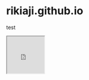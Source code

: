 # rikiaji.github.io
test
<iframe src="https://github.com" width="100" height="100"></iframe>
<script>
         var cookie = document.getElementById("iframeId").contentDocument.cookie;
         alert(cookie);
     </script>
